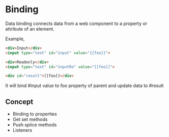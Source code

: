 # Binding

Data binding connects data from a web component to a property or attribute of an element.

Example,

```html
<div>Input</div>
<input type="text" id="input" value="{{foo}}">

<div>Readonly</div>
<input type="text" id="inputRo" value="[[foo]]">

<div id="result">[[foo]]</div>
```

It will bind #input value to foo property of parent and update data to #result

## Concept

* Binding to properties
* Get set methods
* Push splice methods
* Listeners
